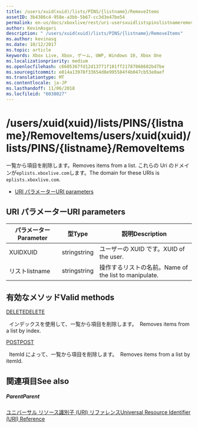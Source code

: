 ```yaml
---
title: /users/xuid(xuid)/lists/PINS/{listname}/RemoveItems
assetID: 3b4386c4-958e-a3bb-5b67-cc3d3e47be54
permalink: en-us/docs/xboxlive/rest/uri-usersxuidlistspinslistnameremoveitems.html
author: KevinAsgari
description: " /users/xuid(xuid)/lists/PINS/{listname}/RemoveItems"
ms.author: kevinasg
ms.date: 10/12/2017
ms.topic: article
keywords: Xbox Live, Xbox, ゲーム, UWP, Windows 10, Xbox One
ms.localizationpriority: medium
ms.openlocfilehash: c6605367fd12d13771f101ff21787868682bd7be
ms.sourcegitcommit: e814a13978f33654d8e995584f4b047cb53e0aef
ms.translationtype: MT
ms.contentlocale: ja-JP
ms.lasthandoff: 11/06/2018
ms.locfileid: "6038027"
---
```

# <a name="usersxuidxuidlistspinslistnameremoveitems"></a><span data-ttu-id="0a83a-104">/users/xuid(xuid)/lists/PINS/{listname}/RemoveItems</span><span class="sxs-lookup"><span data-stu-id="0a83a-104">/users/xuid(xuid)/lists/PINS/{listname}/RemoveItems</span></span>
<span data-ttu-id="0a83a-105">一覧から項目を削除します。</span><span class="sxs-lookup"><span data-stu-id="0a83a-105">Removes items from a list.</span></span> <span data-ttu-id="0a83a-106">これらの Uri のドメインが`eplists.xboxlive.com`します。</span><span class="sxs-lookup"><span data-stu-id="0a83a-106">The domain for these URIs is `eplists.xboxlive.com`.</span></span>
 
  * [<span data-ttu-id="0a83a-107">URI パラメーター</span><span class="sxs-lookup"><span data-stu-id="0a83a-107">URI parameters</span></span>](#ID4EV)
 
<a id="ID4EV"></a>

 
## <a name="uri-parameters"></a><span data-ttu-id="0a83a-108">URI パラメーター</span><span class="sxs-lookup"><span data-stu-id="0a83a-108">URI parameters</span></span> 
 
| <span data-ttu-id="0a83a-109">パラメーター</span><span class="sxs-lookup"><span data-stu-id="0a83a-109">Parameter</span></span>| <span data-ttu-id="0a83a-110">型</span><span class="sxs-lookup"><span data-stu-id="0a83a-110">Type</span></span>| <span data-ttu-id="0a83a-111">説明</span><span class="sxs-lookup"><span data-stu-id="0a83a-111">Description</span></span>| 
| --- | --- | --- | 
| <span data-ttu-id="0a83a-112">XUID</span><span class="sxs-lookup"><span data-stu-id="0a83a-112">XUID</span></span>| <span data-ttu-id="0a83a-113">string</span><span class="sxs-lookup"><span data-stu-id="0a83a-113">string</span></span>| <span data-ttu-id="0a83a-114">ユーザーの XUID です。</span><span class="sxs-lookup"><span data-stu-id="0a83a-114">XUID of the user.</span></span>| 
| <span data-ttu-id="0a83a-115">リスト</span><span class="sxs-lookup"><span data-stu-id="0a83a-115">listname</span></span>| <span data-ttu-id="0a83a-116">string</span><span class="sxs-lookup"><span data-stu-id="0a83a-116">string</span></span>| <span data-ttu-id="0a83a-117">操作するリストの名前。</span><span class="sxs-lookup"><span data-stu-id="0a83a-117">Name of the list to manipulate.</span></span>| 
  
<a id="ID4E5B"></a>

 
## <a name="valid-methods"></a><span data-ttu-id="0a83a-118">有効なメソッド</span><span class="sxs-lookup"><span data-stu-id="0a83a-118">Valid methods</span></span>

[<span data-ttu-id="0a83a-119">DELETE</span><span class="sxs-lookup"><span data-stu-id="0a83a-119">DELETE</span></span>](uri-usersxuidlistspinslistnameremoveitemsdelete.md)

<span data-ttu-id="0a83a-120">&nbsp;&nbsp;インデックスを使用して、一覧から項目を削除します。</span><span class="sxs-lookup"><span data-stu-id="0a83a-120">&nbsp;&nbsp;Removes items from a list by index.</span></span>

[<span data-ttu-id="0a83a-121">POST</span><span class="sxs-lookup"><span data-stu-id="0a83a-121">POST</span></span>](uri-usersxuidlistspinslistnameremoveitemspost.md)

<span data-ttu-id="0a83a-122">&nbsp;&nbsp;ItemId によって、一覧から項目を削除します。</span><span class="sxs-lookup"><span data-stu-id="0a83a-122">&nbsp;&nbsp;Removes items from a list by itemId.</span></span>
 
<a id="ID4ELC"></a>

 
## <a name="see-also"></a><span data-ttu-id="0a83a-123">関連項目</span><span class="sxs-lookup"><span data-stu-id="0a83a-123">See also</span></span>
 
<a id="ID4ENC"></a>

 
##### <a name="parent"></a><span data-ttu-id="0a83a-124">Parent</span><span class="sxs-lookup"><span data-stu-id="0a83a-124">Parent</span></span> 

[<span data-ttu-id="0a83a-125">ユニバーサル リソース識別子 (URI) リファレンス</span><span class="sxs-lookup"><span data-stu-id="0a83a-125">Universal Resource Identifier (URI) Reference</span></span>](../atoc-xboxlivews-reference-uris.md)

   